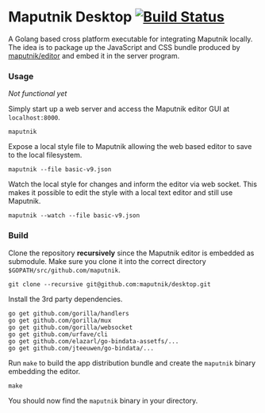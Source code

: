 # Maputnik Desktop [![Build Status](https://travis-ci.org/maputnik/desktop.svg?branch=master)](https://travis-ci.org/maputnik/desktop)

A Golang based cross platform executable for integrating Maputnik locally.
The idea is to package up the JavaScript and CSS bundle produced by [maputnik/editor](https://github.com/maputnik/desktop)
and embed it in the server program.

### Usage

*Not functional yet*

Simply start up a web server and access the Maputnik editor GUI at `localhost:8000`.

```
maputnik
```

Expose a local style file to Maputnik allowing the web based editor
to save to the local filesystem.

```
maputnik --file basic-v9.json
```

Watch the local style for changes and inform the editor via web socket.
This makes it possible to edit the style with a local text editor and still
use Maputnik.

```
maputnik --watch --file basic-v9.json
```

### Build

Clone the repository **recursively** since the Maputnik editor is embedded
as submodule. Make sure you clone it into the correct directory `$GOPATH/src/github.com/maputnik`.

```
git clone --recursive git@github.com:maputnik/desktop.git
```

Install the 3rd party dependencies.

```
go get github.com/gorilla/handlers
go get github.com/gorilla/mux
go get github.com/gorilla/websocket
go get github.com/urfave/cli
go get github.com/elazarl/go-bindata-assetfs/...
go get github.com/jteeuwen/go-bindata/...
```

Run `make` to build the app distribution bundle and create the `maputnik` binary
embedding the editor.

```
make
```

You should now find the `maputnik` binary in your directory.
